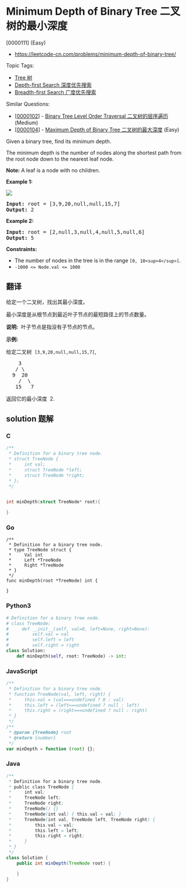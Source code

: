 # Minimum Depth of Binary Tree 二叉树的最小深度

[0000111] (Easy)

- https://leetcode-cn.com/problems/minimum-depth-of-binary-tree/

Topic Tags:

- [Tree 树](https://leetcode-cn.com/tag/tree/)
- [Depth-first Search 深度优先搜索](https://leetcode-cn.com/tag/depth-first-search/)
- [Breadth-first Search 广度优先搜索](https://leetcode-cn.com/tag/breadth-first-search/)

Similar Questions:

- [[0000102](https://leetcode-cn.com/problems/binary-tree-level-order-traversal/)] - [Binary Tree Level Order Traversal 二叉树的层序遍历](./0000102.binary-tree-level-order-traversal.md) (Medium)
- [[0000104](https://leetcode-cn.com/problems/maximum-depth-of-binary-tree/)] - [Maximum Depth of Binary Tree 二叉树的最大深度](./0000104.maximum-depth-of-binary-tree.md) (Easy)

Given a binary tree, find its minimum depth.

The minimum depth is the number of nodes along the shortest path from the root node down to the nearest leaf node.

**Note:** A leaf is a node with no children.

**Example 1:**

![](https://assets.leetcode.com/uploads/2020/10/12/ex_depth.jpg)

<pre><strong>Input:</strong> root = [3,9,20,null,null,15,7]
<strong>Output:</strong> 2
</pre>

**Example 2:**

<pre><strong>Input:</strong> root = [2,null,3,null,4,null,5,null,6]
<strong>Output:</strong> 5
</pre>

**Constraints:**

- The number of nodes in the tree is in the range `[0, 10<sup>4</sup>]`.
- `-1000 <= Node.val <= 1000`

## 翻译

给定一个二叉树，找出其最小深度。

最小深度是从根节点到最近叶子节点的最短路径上的节点数量。

**说明:**  叶子节点是指没有子节点的节点。

**示例:**

给定二叉树  `[3,9,20,null,null,15,7]`,

<pre>    3
   / \
  9  20
    /  \
   15   7</pre>

返回它的最小深度  2.

## solution 题解

### C

```c
/**
 * Definition for a binary tree node.
 * struct TreeNode {
 *     int val;
 *     struct TreeNode *left;
 *     struct TreeNode *right;
 * };
 */


int minDepth(struct TreeNode* root){

}
```

### Go

```golang
/**
 * Definition for a binary tree node.
 * type TreeNode struct {
 *     Val int
 *     Left *TreeNode
 *     Right *TreeNode
 * }
 */
func minDepth(root *TreeNode) int {

}
```

### Python3

```python
# Definition for a binary tree node.
# class TreeNode:
#     def __init__(self, val=0, left=None, right=None):
#         self.val = val
#         self.left = left
#         self.right = right
class Solution:
    def minDepth(self, root: TreeNode) -> int:

```

### JavaScript

```javascript
/**
 * Definition for a binary tree node.
 * function TreeNode(val, left, right) {
 *     this.val = (val===undefined ? 0 : val)
 *     this.left = (left===undefined ? null : left)
 *     this.right = (right===undefined ? null : right)
 * }
 */
/**
 * @param {TreeNode} root
 * @return {number}
 */
var minDepth = function (root) {};
```

### Java

```java
/**
 * Definition for a binary tree node.
 * public class TreeNode {
 *     int val;
 *     TreeNode left;
 *     TreeNode right;
 *     TreeNode() {}
 *     TreeNode(int val) { this.val = val; }
 *     TreeNode(int val, TreeNode left, TreeNode right) {
 *         this.val = val;
 *         this.left = left;
 *         this.right = right;
 *     }
 * }
 */
class Solution {
    public int minDepth(TreeNode root) {

    }
}
```

